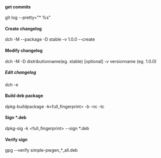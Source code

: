#### get commits
git log --pretty="* %s"
#### Create changelog
dch -M --package <packagename> -D stable -v 1.0.0 --create
#### Modify changelog
dch -M -D distributionname(eg. stable) [optional] -v versionname (eg. 1.0.0)
##### Edit changelog
dch -e
#### Build deb package
dpkg-buildpackage -k<full_fingerprint> -b -nc -tc
#### Sign *.deb
dpkg-sig -k <full_fingerprint> --sign <signature> *.deb
#### Verify sign
gpg --verify simple-pwgen_*_all.deb
